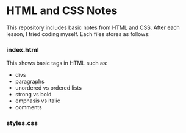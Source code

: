 # HTML and CSS Notes
This repository includes basic notes from HTML and CSS. After each lesson, I tried coding myself. Each files stores as follows:

### index.html
This shows basic tags in HTML such as:
- divs
- paragraphs
- unordered vs ordered lists
- strong vs bold
- emphasis vs italic
- comments

### styles.css

